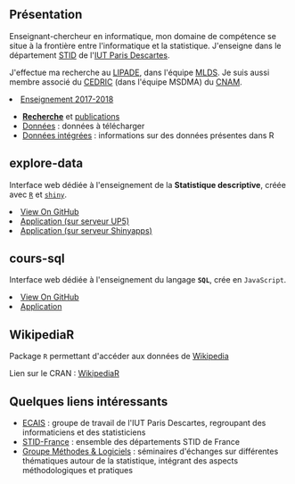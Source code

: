## Présentation

Enseignant-chercheur en informatique, mon domaine de compétence se situe à la frontière entre l'informatique et la statistique. J'enseigne dans le département [STID](http://www.stid-paris.fr/) de l'[IUT Paris Descartes](http://www.iut.parisdescartes.fr). 

J'effectue ma recherche au [LIPADE](http://www.lipade.fr), dans l'équipe [MLDS](http://www.math-info.univ-paris5.fr/~nadifmoh/Accueil.html#). Je suis aussi membre associé du [CEDRIC](http://cedric.cnam.fr) (dans l'équipe MSDMA) du [CNAM](http://www.cnam.fr).

<li><a class="buttons graduation-cap" href="http://fxjollois.github.io/cours-2017-2018">Enseignement 2017-2018</a></li>


- [**Recherche**](recherche.html) et [publications](publications.html)
- [Données](accesdonnees) : données à télécharger
- [Données intégrées](donnees-integrees-r.html) : informations sur des données présentes dans R

## explore-data

Interface web dédiée à l'enseignement de la **Statistique descriptive**, créée avec [`R`](http://www.r-project.org) et [`shiny`](http://shiny.rstudio.com).

<li><a class="buttons github" href="https://github.com/fxjollois/explore-data">View On GitHub</a></li>
<li><a class="buttons desktop" href="http://up5.fr/explore-data">Application (sur serveur UP5)</a></li>
<li><a class="buttons desktop" href="http://fxjollois.shinyapps.io/explore-data">Application (sur serveur Shinyapps)</a></li>

## cours-sql

Interface web dédiée à l'enseignement du langage **`SQL`**, crée en `JavaScript`.

<li><a class="buttons github" href="https://github.com/fxjollois/cours-sql">View On GitHub</a></li>
<li><a class="buttons desktop" href="http://fxjollois.github.io/cours-sql">Application</a></li>


## WikipediaR

Package `R` permettant d'accéder aux données de [Wikipedia](http://www.wikipedia.org/)

Lien sur le CRAN : [WikipediaR](https://cran.r-project.org/package=WikipediaR)

## Quelques liens intéressants 

- [ECAIS](https://sites.google.com/site/groupeecais/) : groupe de travail de l'IUT Paris
Descartes, regroupant des informaticiens et des statisticiens
- [STID-France](http://www.stid-france.fr/) : ensemble des départements STID de France
- [Groupe Méthodes & Logiciels](http://methodes-et-logiciels.sfds.asso.fr/) :
séminaires d'échanges sur différentes thématiques autour de la statistique, intégrant des
aspects méthodologiques et pratiques

